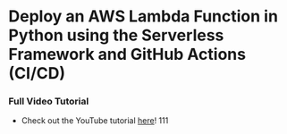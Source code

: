 # Deploy an AWS Lambda Function in Python using the Serverless Framework and GitHub Actions (CI/CD)

### Full Video Tutorial
* Check out the YouTube tutorial [here](https://youtu.be/KorJPUKvHKc)!
111
